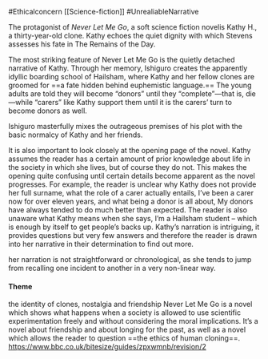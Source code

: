 #Ethicalconcern 
[[Science-fiction]]
#UnrealiableNarrative 

The protagonist of _Never Let Me Go_, a soft science fiction novelis Kathy H., a thirty-year-old clone. Kathy echoes the quiet dignity with which Stevens assesses his fate in The Remains of the Day.

The most striking feature of Never Let Me Go is the quietly detached narrative of Kathy. Through her memory, Ishiguro creates the apparently idyllic boarding school of Hailsham, where Kathy and her fellow clones are groomed for ==a fate hidden behind euphemistic language.== The young adults are told they will become “donors” until they “complete”—that is, die—while “carers” like Kathy support them until it is the carers’ turn to become donors as well.

Ishiguro masterfully mixes the outrageous premises of his plot with the basic normalcy of Kathy and her friends.

It is also important to look closely at the opening page of the novel. Kathy assumes the reader has a certain amount of prior knowledge about life in the society in which she lives, but of course they do not. This makes the opening quite confusing until certain details become apparent as the novel progresses. For example, the reader is unclear why Kathy does not provide her full surname, what the role of a carer actually entails, I’ve been a carer now for over eleven years, and what being a donor is all about, My donors have always tended to do much better than expected. The reader is also unaware what Kathy means when she says, I’m a Hailsham student – which is enough by itself to get people’s backs up. Kathy’s narration is intriguing, it provides questions but very few answers and therefore the reader is drawn into her narrative in their determination to find out more.

her narration is not straightforward or chronological, as she tends to jump from recalling one incident to another in a very non-linear way.


#### Theme
the identity of clones, nostalgia and friendship
Never Let Me Go is a novel which shows what happens when a society is allowed to use scientific experimentation freely and without considering the moral implications. It’s a novel about friendship and about longing for the past, as well as a novel which allows the reader to question ==the ethics of human cloning==.
https://www.bbc.co.uk/bitesize/guides/zpxwmnb/revision/2

